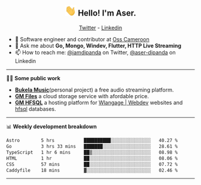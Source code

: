 <h2 align="center"> <img src="https://github.com/gabriel-TheCode/gabriel-TheCode/blob/master/gifs/Hi.gif" width="30px"> Hello! I'm Aser.</h2>
<p align="center">
  <a href="https://twitter.com/iamdipanda">Twitter</a> - 
  <a href="https://www.linkedin.com/in/aser-dipanda/">Linkedin</a>
</p>


- 🔭 Software engineer and contributor at [Oss Cameroon](https://github.com/osscameroon)
- 💬 Ask me about **Go, Mongo, Windev, Flutter, HTTP Live Streaming**
- 📫 How to reach me: [@iamdipanda](https://twitter.com/iamdipanda) on Twitter, [@aser-dipanda](https://www.linkedin.com/in/aser-dipanda/) on Linkedin

-------

👨‍💻 **Some public work**

- **[Bukela Music](https://music.bukela.co)**(personal project) a free audio streaming platform. 
- **[GM Files](https://gamesmania.io)** a cloud storage service with afordable price.
- **[GM HFSQL](https://gamesmania.io)** a hosting platform for [Wlangage | Webdev](https://pcsoft.fr/webdev/index.html) websites and [hfsql](https://pcsoft.fr/accueilpub/hfsql.htm) databases.
-------

📊 **Weekly development breakdown**

<!--START_SECTION:waka-->

```text
Astro        5 hrs           ██████████░░░░░░░░░░░░░░░   40.27 %
Go           3 hrs 33 mins   ███████░░░░░░░░░░░░░░░░░░   28.61 %
TypeScript   1 hr 6 mins     ██▒░░░░░░░░░░░░░░░░░░░░░░   08.98 %
HTML         1 hr            ██░░░░░░░░░░░░░░░░░░░░░░░   08.06 %
CSS          57 mins         ██░░░░░░░░░░░░░░░░░░░░░░░   07.72 %
Caddyfile    18 mins         ▓░░░░░░░░░░░░░░░░░░░░░░░░   02.46 %
```

<!--END_SECTION:waka-->

-------
